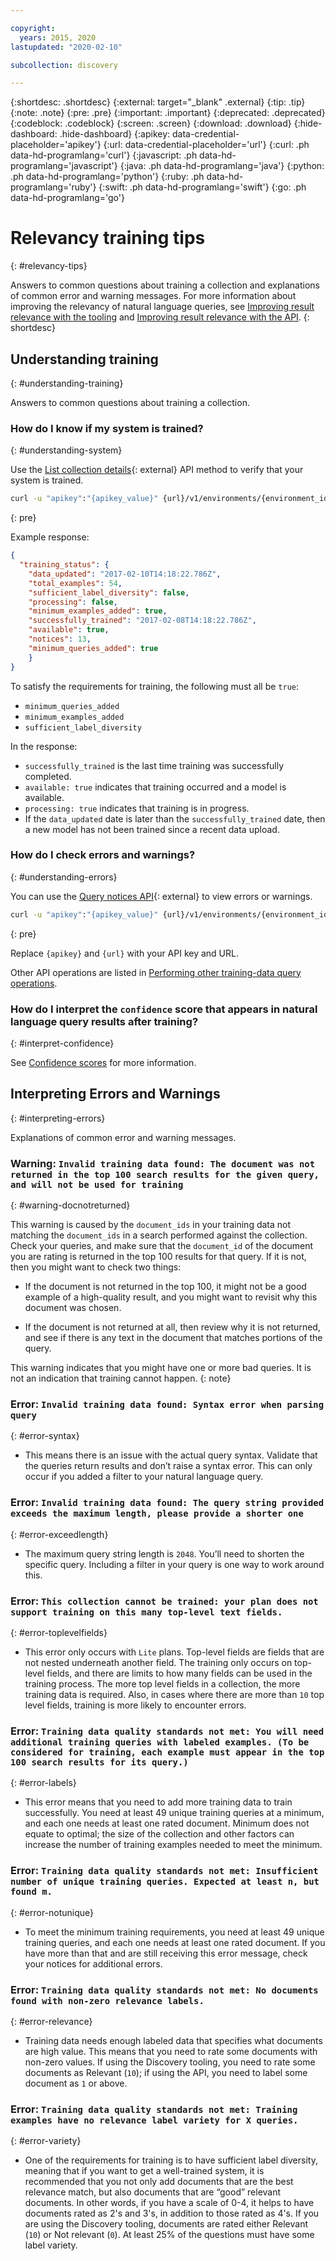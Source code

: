 ```yaml
---

copyright:
  years: 2015, 2020
lastupdated: "2020-02-10"

subcollection: discovery

---
```


{:shortdesc: .shortdesc}
{:external: target="_blank" .external}
{:tip: .tip}
{:note: .note}
{:pre: .pre}
{:important: .important}
{:deprecated: .deprecated}
{:codeblock: .codeblock}
{:screen: .screen}
{:download: .download}
{:hide-dashboard: .hide-dashboard}
{:apikey: data-credential-placeholder='apikey'} 
{:url: data-credential-placeholder='url'}
{:curl: .ph data-hd-programlang='curl'}
{:javascript: .ph data-hd-programlang='javascript'}
{:java: .ph data-hd-programlang='java'}
{:python: .ph data-hd-programlang='python'}
{:ruby: .ph data-hd-programlang='ruby'}
{:swift: .ph data-hd-programlang='swift'}
{:go: .ph data-hd-programlang='go'}

# Relevancy training tips
{: #relevancy-tips}

 Answers to common questions about training a collection and explanations of common error and warning messages. For more information about improving the relevancy of natural language queries, see [Improving result relevance with the tooling](/docs/discovery?topic=discovery-improving-result-relevance-with-the-tooling) and [Improving result relevance with the API](/docs/discovery?topic=discovery-improving-result-relevance-with-the-api).
{: shortdesc}

## Understanding training
{: #understanding-training}

Answers to common questions about training a collection.

### How do I know if my system is trained?
{: #understanding-system}

Use the [List collection details](https://{DomainName}/apidocs/discovery#get-collection-details){: external} API method to verify that your system is trained.  

```bash
curl -u "apikey":"{apikey_value}" {url}/v1/environments/{environment_id}/collections/{collection_id}?version=2019-04-30"
```
{: pre}

Example response:

```json
{
  "training_status": {
    "data_updated": "2017-02-10T14:18:22.786Z",
    "total_examples": 54,
    "sufficient_label_diversity": false,
    "processing": false,
    "minimum_examples_added": true,
    "successfully_trained": "2017-02-08T14:18:22.786Z",
    "available": true,
    "notices": 13,
    "minimum_queries_added": true
    }
}
```

To satisfy the requirements for training, the following must all be `true`:
- `minimum_queries_added`
- `minimum_examples_added`
- `sufficient_label_diversity`

In the response:
- `successfully_trained` is the last time training was successfully completed. 
- `available: true` indicates that training occurred and a model is available.
- `processing: true` indicates that training is in progress.
-  If the `data_updated` date is later than the `successfully_trained` date, then a new model has not been trained since a recent data upload.  

### How do I check errors and warnings?
{: #understanding-errors}

You can use the [Query notices API](https://{DomainName}/apidocs/discovery#query-system-notices){: external} to view errors or warnings.  

```bash
curl -u "apikey":"{apikey_value}" {url}/v1/environments/{environment_id}/collections/{collection_id}/notices?version=2019-04-30"
```
{: pre}

Replace `{apikey}` and `{url}` with your API key and URL.

Other API operations are listed in [Performing other training-data query operations](/docs/discovery?topic=discovery-improving-result-relevance-with-the-api#training-data-operations).

### How do I interpret the `confidence` score that appears in natural language query results after training?
{: #interpret-confidence}

See [Confidence scores](/docs/discovery?topic=discovery-improving-result-relevance-with-the-tooling#confidence) for more information.  

## Interpreting Errors and Warnings
{: #interpreting-errors}

Explanations of common error and warning messages.

### Warning: `Invalid training data found: The document was not returned in the top 100 search results for the given query, and will not be used for training`
{: #warning-docnotreturned}

This warning is caused by the `document_ids` in your training data not matching the `document_ids` in a search performed against the collection. Check your queries, and make sure that the `document_id` of the document you are rating is returned in the top 100 results for that query. If it is not, then you might want to check two things:  

- If the document is not returned in the top 100, it might not be a good example of a high-quality result, and you might want to revisit why this document was chosen.  

- If the document is not returned at all, then review why it is not returned, and see if there is any text in the document that matches portions of the query.  

This warning indicates that you might have one or more bad queries. It is not an indication that training cannot happen.
{: note}

### Error: `Invalid training data found: Syntax error when parsing query`
{: #error-syntax}

- This means there is an issue with the actual query syntax. Validate that the queries return results and don’t raise a syntax error. This can only occur if you added a filter to your natural language query.

### Error: `Invalid training data found: The query string provided exceeds the maximum length, please provide a shorter one`
{: #error-exceedlength}

- The maximum query string length is `2048`. You’ll need to shorten the specific query. Including a filter in your query is one way to work around this.  

### Error: `This collection cannot be trained: your plan does not support training on this many top-level text fields.`
{: #error-toplevelfields}

- This error only occurs with `Lite` plans. Top-level fields are fields that are not nested underneath another field. The training only occurs on top-level fields, and there are limits to how many fields can be used in the training process. The more top level fields in a collection, the more training data is required. Also, in cases where there are more than `10` top level fields, training is more likely to encounter errors. 

### Error: `Training data quality standards not met: You will need additional training queries with labeled examples. (To be considered for training, each example must appear in the top 100 search results for its query.)`
{: #error-labels}

- This error means that you need to add more training data to train successfully. You need at least 49 unique training queries at a minimum, and each one needs at least one rated document. Minimum does not equate to optimal; the size of the collection and other factors can increase the number of training examples needed to meet the minimum.  

### Error: `Training data quality standards not met: Insufficient number of unique training queries. Expected at least n, but found m.`
{: #error-notunique}

- To meet the minimum training requirements, you need at least 49 unique training queries, and each one needs at least one rated document. If you have more than that and are still receiving this error message, check your notices for additional errors.  

### Error: `Training data quality standards not met: No documents found with non-zero relevance labels.`
{: #error-relevance}

- Training data needs enough labeled data that specifies what documents are high value. This means that you need to rate some documents with non-zero values. If using the Discovery tooling, you need to rate some documents as Relevant (`10`); if using the API, you need to label some document as `1` or above.   

### Error: `Training data quality standards not met: Training examples have no relevance label variety for X queries.`
{: #error-variety}

- One of the requirements for training is to have sufficient label diversity, meaning that if you want to get a well-trained system, it is recommended that you not only add documents that are the best relevance match, but also documents that are “good” relevant documents. In other words, if you have a scale of 0-4, it helps to have documents rated as 2's and 3's, in addition to those rated as 4's. If you are using the Discovery tooling, documents are rated either Relevant (`10`) or Not relevant (`0`). At least 25% of the questions must have some label variety.

